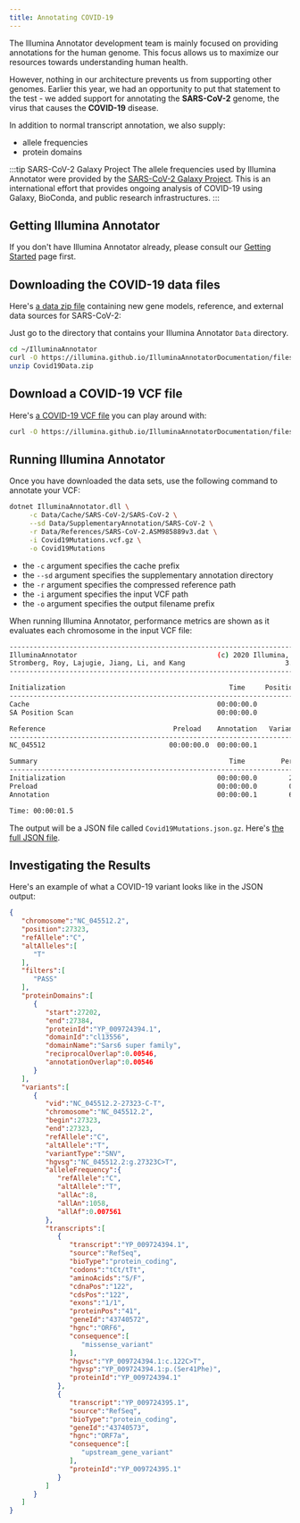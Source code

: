 ```yaml
---
title: Annotating COVID-19
---
```


The Illumina Annotator development team is mainly focused on providing annotations for the human genome. This focus allows us to maximize our resources towards understanding human health.

However, nothing in our architecture prevents us from supporting other genomes. Earlier this year, we had an opportunity to put that statement to the test - we added support for annotating the **SARS-CoV-2** genome, the virus that causes the **COVID-19** disease.

In addition to normal transcript annotation, we also supply:
* allele frequencies
* protein domains

:::tip SARS-CoV-2 Galaxy Project
The allele frequencies used by Illumina Annotator were provided by the [SARS-CoV-2 Galaxy Project](https://github.com/galaxyproject/SARS-CoV-2). This is an international effort that provides ongoing analysis of COVID-19 using Galaxy, BioConda, and public research infrastructures.
:::

## Getting Illumina Annotator

If you don't have Illumina Annotator already, please consult our [Getting Started](getting-started) page first.

## Downloading the COVID-19 data files

Here's [a data zip file](https://illumina.github.io/IlluminaAnnotatorDocumentation/files/Covid19Data.zip) containing new gene models, reference, and external data sources for SARS-CoV-2:

Just go to the directory that contains your Illumina Annotator `Data` directory.

```bash
cd ~/IlluminaAnnotator
curl -O https://illumina.github.io/IlluminaAnnotatorDocumentation/files/Covid19Data.zip
unzip Covid19Data.zip
```

## Download a COVID-19 VCF file

Here's [a COVID-19 VCF file](https://illumina.github.io/IlluminaAnnotatorDocumentation/files/Covid19Mutations.vcf.gz) you can play around with:

```bash
curl -O https://illumina.github.io/IlluminaAnnotatorDocumentation/files/Covid19Mutations.vcf.gz
```

## Running Illumina Annotator

Once you have downloaded the data sets, use the following command to annotate your VCF:

```bash
dotnet IlluminaAnnotator.dll \
     -c Data/Cache/SARS-CoV-2/SARS-CoV-2 \
     --sd Data/SupplementaryAnnotation/SARS-CoV-2 \
     -r Data/References/SARS-CoV-2.ASM985889v3.dat \
     -i Covid19Mutations.vcf.gz \
     -o Covid19Mutations
```

* the `-c` argument specifies the cache prefix
* the `--sd` argument specifies the supplementary annotation directory
* the `-r` argument specifies the compressed reference path
* the `-i` argument specifies the input VCF path
* the `-o` argument specifies the output filename prefix

When running Illumina Annotator, performance metrics are shown as it evaluates each chromosome in the input VCF file:

```bash
---------------------------------------------------------------------------
IlluminaAnnotator                                   (c) 2020 Illumina, Inc.
Stromberg, Roy, Lajugie, Jiang, Li, and Kang                         3.12.0
---------------------------------------------------------------------------

Initialization                                         Time     Positions/s
---------------------------------------------------------------------------
Cache                                               00:00:00.0
SA Position Scan                                    00:00:00.0         1763

Reference                                Preload    Annotation   Variants/s
---------------------------------------------------------------------------
NC_045512                               00:00:00.0  00:00:00.1          173

Summary                                                Time         Percent
---------------------------------------------------------------------------
Initialization                                      00:00:00.0        2.0 %
Preload                                             00:00:00.0        0.3 %
Annotation                                          00:00:00.1        6.0 %

Time: 00:00:01.5
```

The output will be a JSON file called `Covid19Mutations.json.gz`. Here's [the full JSON file](https://illumina.github.io/IlluminaAnnotatorDocumentation/files/Covid19Mutations.json.gz).

## Investigating the Results

Here's an example of what a COVID-19 variant looks like in the JSON output:

```json
{
   "chromosome":"NC_045512.2",
   "position":27323,
   "refAllele":"C",
   "altAlleles":[
      "T"
   ],
   "filters":[
      "PASS"
   ],
   "proteinDomains":[
      {
         "start":27202,
         "end":27384,
         "proteinId":"YP_009724394.1",
         "domainId":"cl13556",
         "domainName":"Sars6 super family",
         "reciprocalOverlap":0.00546,
         "annotationOverlap":0.00546
      }
   ],
   "variants":[
      {
         "vid":"NC_045512.2-27323-C-T",
         "chromosome":"NC_045512.2",
         "begin":27323,
         "end":27323,
         "refAllele":"C",
         "altAllele":"T",
         "variantType":"SNV",
         "hgvsg":"NC_045512.2:g.27323C>T",
         "alleleFrequency":{
            "refAllele":"C",
            "altAllele":"T",
            "allAc":8,
            "allAn":1058,
            "allAf":0.007561
         },
         "transcripts":[
            {
               "transcript":"YP_009724394.1",
               "source":"RefSeq",
               "bioType":"protein_coding",
               "codons":"tCt/tTt",
               "aminoAcids":"S/F",
               "cdnaPos":"122",
               "cdsPos":"122",
               "exons":"1/1",
               "proteinPos":"41",
               "geneId":"43740572",
               "hgnc":"ORF6",
               "consequence":[
                  "missense_variant"
               ],
               "hgvsc":"YP_009724394.1:c.122C>T",
               "hgvsp":"YP_009724394.1:p.(Ser41Phe)",
               "proteinId":"YP_009724394.1"
            },
            {
               "transcript":"YP_009724395.1",
               "source":"RefSeq",
               "bioType":"protein_coding",
               "geneId":"43740573",
               "hgnc":"ORF7a",
               "consequence":[
                  "upstream_gene_variant"
               ],
               "proteinId":"YP_009724395.1"
            }
         ]
      }
   ]
}
```
